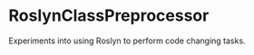 RoslynClassPreprocessor
=======================

Experiments into using Roslyn to perform code changing tasks.
